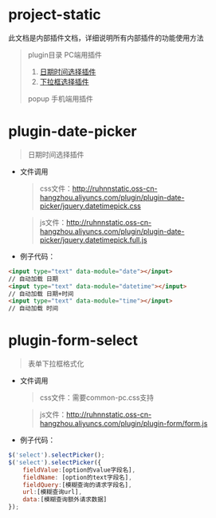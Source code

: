 project-static
===
此文档是内部插件文档，详细说明所有内部插件的功能使用方法

> plugin目录 PC端用插件
>   1.  [日期时间选择插件](#plugin-date-picker)
>   1.  [下拉框选择插件](#plugin-form-select)
>
> popup 手机端用插件

plugin-date-picker
=======
>   日期时间选择插件

* 文件调用
   > css文件：http://ruhnnstatic.oss-cn-hangzhou.aliyuncs.com/plugin/plugin-date-picker/jquery.datetimepick.css

   > js文件：http://ruhnnstatic.oss-cn-hangzhou.aliyuncs.com/plugin/plugin-date-picker/jquery.datetimepick.full.js
 
* 例子代码：
```html
<input type="text" data-module="date"></input>
// 自动加载 日期        
<input type="text" data-module="datetime"></input>
// 自动加载 日期+时间
<input type="text" data-module="time"></input>
// 自动加载 时间
```

plugin-form-select
=======
>   表单下拉框格式化

* 文件调用
   > css文件：需要common-pc.css支持

   > js文件：http://ruhnnstatic.oss-cn-hangzhou.aliyuncs.com/plugin/plugin-form/form.js
 
* 例子代码：
```javascript
$('select').selectPicker();
$('select').selectPicker({
    fieldValue:[option的value字段名],
    fieldName: [option的text字段名],
    fieldQuery:[模糊查询的请求字段名],
    url:[模糊查询url],
    data:[模糊查询额外请求数据]
});
```



